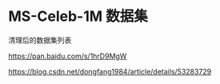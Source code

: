 # MS-Celeb-1M 数据集

清理后的数据集列表

https://pan.baidu.com/s/1hrD9MgW

https://blog.csdn.net/dongfang1984/article/details/53283729